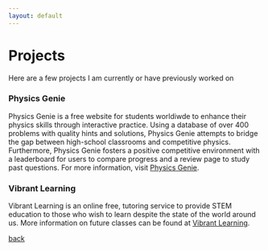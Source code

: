 ```yaml
---
layout: default
---
```


# Projects
Here are a few projects I am currently or have previously worked on

### Physics Genie
Physics Genie is a free website for students worldiwde to enhance their physics skills through interactive practice. Using a database of over 400 problems with quality hints and solutions, Physics Genie attempts to bridge the gap between high-school classrooms and competitive physics. Furthermore, Physics Genie fosters a positive competitive environment with a leaderboard for users to compare progress and a review page to study past questions. For more information, visit [Physics Genie](https://physicsgenie.ga/).

### Vibrant Learning
Vibrant Learning is an online free, tutoring service to provide STEM education to those who wish to learn despite the state of the world around us. More information on future classes can be found at [Vibrant Learning](https://vibrantlearning.github.io/).

[back](./)
